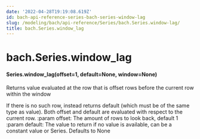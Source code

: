 ```yaml
---
date: '2022-04-28T19:19:08.619Z'
id: bach-api-reference-series-bach-series-window-lag
slug: /modeling/bach/api-reference/Series/bach.Series.window-lag/
title: bach.Series.window_lag
---
```


# bach.Series.window_lag


#### Series.window_lag(offset=1, default=None, window=None)
Returns value evaluated at the row that is offset rows before the current row within the window

If there is no such row, instead returns default (which must be of the same type as value).
Both offset and default are evaluated with respect to the current row.
:param offset: The amount of rows to look back, default 1
:param default: The value to return if no value is available, can be a constant value or Series.
Defaults to None

<!-- !! processed by numpydoc !! -->
